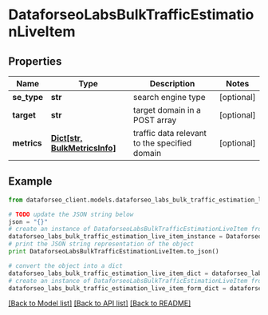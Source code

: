 # DataforseoLabsBulkTrafficEstimationLiveItem


## Properties

Name | Type | Description | Notes
------------ | ------------- | ------------- | -------------
**se_type** | **str** | search engine type | [optional] 
**target** | **str** | target domain in a POST array | [optional] 
**metrics** | [**Dict[str, BulkMetricsInfo]**](BulkMetricsInfo.md) | traffic data relevant to the specified domain | [optional] 

## Example

```python
from dataforseo_client.models.dataforseo_labs_bulk_traffic_estimation_live_item import DataforseoLabsBulkTrafficEstimationLiveItem

# TODO update the JSON string below
json = "{}"
# create an instance of DataforseoLabsBulkTrafficEstimationLiveItem from a JSON string
dataforseo_labs_bulk_traffic_estimation_live_item_instance = DataforseoLabsBulkTrafficEstimationLiveItem.from_json(json)
# print the JSON string representation of the object
print DataforseoLabsBulkTrafficEstimationLiveItem.to_json()

# convert the object into a dict
dataforseo_labs_bulk_traffic_estimation_live_item_dict = dataforseo_labs_bulk_traffic_estimation_live_item_instance.to_dict()
# create an instance of DataforseoLabsBulkTrafficEstimationLiveItem from a dict
dataforseo_labs_bulk_traffic_estimation_live_item_form_dict = dataforseo_labs_bulk_traffic_estimation_live_item.from_dict(dataforseo_labs_bulk_traffic_estimation_live_item_dict)
```
[[Back to Model list]](../README.md#documentation-for-models) [[Back to API list]](../README.md#documentation-for-api-endpoints) [[Back to README]](../README.md)


